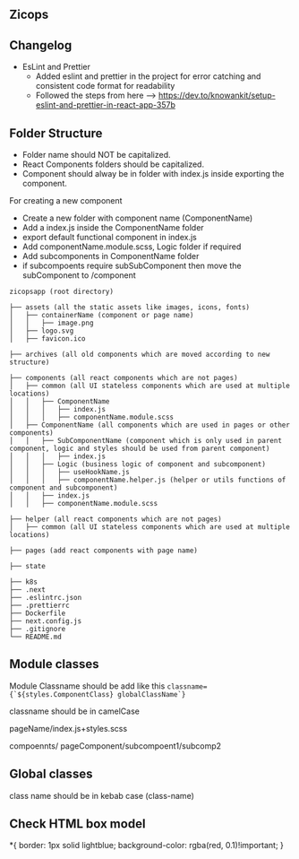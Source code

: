 ## Zicops

## Changelog

- EsLint and Prettier
  - Added eslint and prettier in the project for error catching and consistent code format for readability
  - Followed the steps from here --> https://dev.to/knowankit/setup-eslint-and-prettier-in-react-app-357b

## Folder Structure

- Folder name should NOT be capitalized.
- React Components folders should be capitalized.
- Component should alway be in folder with index.js inside exporting the component.

For creating a new component

- Create a new folder with component name (ComponentName)
- Add a index.js inside the ComponentName folder
- export default functional component in index.js
- Add componentName.module.scss, Logic folder if required
- Add subcomponents in ComponentName folder
- if subcompoents require subSubComponent then move the subComponent to /component

```
zicopsapp (root directory)

├── assets (all the static assets like images, icons, fonts)
│   ├── containerName (component or page name)
│   │   ├── image.png
│   ├── logo.svg
│   ├── favicon.ico

├── archives (all old components which are moved according to new structure)

├── components (all react components which are not pages)
│   ├── common (all UI stateless components which are used at multiple locations)
│   │   ├── ComponentName
│   │   │   ├── index.js
│   │   │   ├── componentName.module.scss
│   ├── ComponentName (all components which are used in pages or other components)
│   │   ├── SubComponentName (component which is only used in parent component, logic and styles should be used from parent component)
│   │   │   ├── index.js
│   │   ├── Logic (business logic of component and subcomponent)
│   │   │   ├── useHookName.js
│   │   │   ├── componentName.helper.js (helper or utils functions of component and subcomponent)
│   │   ├── index.js
│   │   ├── componentName.module.scss

├── helper (all react components which are not pages)
│   ├── common (all UI stateless components which are used at multiple locations)

├── pages (add react components with page name)

├── state

├── k8s
├── .next
├── .eslintrc.json
├── .prettierrc
├── Dockerfile
├── next.config.js
├── .gitignore
└── README.md

```

## Module classes

Module Classname should be add like this
`` classname={`${styles.ComponentClass} globalClassName`} ``

classname should be in camelCase

pageName/index.js+styles.scss

compoennts/ pageComponent/subcompoent1/subcomp2

## Global classes

class name should be in kebab case (class-name)

## Check HTML box model

\*{
border: 1px solid lightblue;
background-color: rgba(red, 0.1)!important;
}
